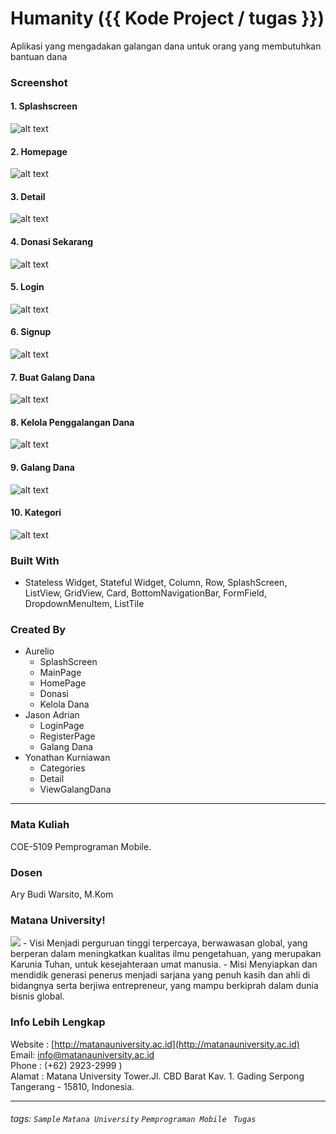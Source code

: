 # Humanity ({{ Kode Project / tugas }})
 Aplikasi yang mengadakan galangan dana untuk orang yang membutuhkan bantuan dana
### Screenshot
#### 1. Splashscreen
![alt text](https://github.com/Aurelio-Sys/Humanity/blob/master/assets/screenshots/Splashscreen.jpeg)
#### 2. Homepage
![alt text](https://github.com/Aurelio-Sys/Humanity/blob/master/assets/screenshots/Homepage.jpeg)
#### 3. Detail
![alt text](https://github.com/Aurelio-Sys/Humanity/blob/master/assets/screenshots/Detail.jpeg)
#### 4. Donasi Sekarang
![alt text](https://github.com/Aurelio-Sys/Humanity/blob/master/assets/screenshots/Donasi%20Sekarang.jpeg)
#### 5. Login
![alt text](https://github.com/Aurelio-Sys/Humanity/blob/master/assets/screenshots/Login.jpeg)
#### 6. Signup
![alt text](https://github.com/Aurelio-Sys/Humanity/blob/master/assets/screenshots/SignUp.jpeg)
#### 7. Buat Galang Dana
![alt text](https://github.com/Aurelio-Sys/Humanity/blob/master/assets/screenshots/Buat%20Galang%20Dana.jpeg)
#### 8. Kelola Penggalangan Dana
![alt text](https://github.com/Aurelio-Sys/Humanity/blob/master/assets/screenshots/Kelola%20Penggalangan%20Dana.jpeg)
#### 9. Galang Dana
![alt text](https://github.com/Aurelio-Sys/Humanity/blob/master/assets/screenshots/Galang%20Dana.jpeg)
#### 10. Kategori
![alt text](https://github.com/Aurelio-Sys/Humanity/blob/master/assets/screenshots/Kategori.jpeg)

### Built With
- Stateless Widget, Stateful Widget, Column, Row, SplashScreen, ListView, GridView, Card, BottomNavigationBar, FormField, DropdownMenuItem, ListTile

### Created By
- Aurelio
    - SplashScreen
    - MainPage
    - HomePage
    - Donasi
    - Kelola Dana
- Jason Adrian
    - LoginPage
    - RegisterPage
    - Galang Dana
- Yonathan Kurniawan
    - Categories
    - Detail
    - ViewGalangDana
---
### Mata Kuliah 
COE-5109 Pemprograman Mobile. 
### Dosen
Ary Budi Warsito, M.Kom
### Matana University!
<img src="http://matanauniversity.ac.id/website_lama/images/footer/Logo_mu_foot.png" />
- Visi 
Menjadi perguruan tinggi terpercaya, berwawasan global, yang berperan dalam meningkatkan kualitas ilmu pengetahuan, yang merupakan Karunia Tuhan, untuk kesejahteraan umat manusia.
- Misi 
Menyiapkan dan mendidik generasi penerus menjadi sarjana yang penuh kasih dan ahli di bidangnya serta berjiwa entrepreneur, yang mampu berkiprah dalam dunia bisnis global.

### Info Lebih Lengkap
Website : [http://matanauniversity.ac.id](http://matanauniversity.ac.id)  
Email: [info@matanauniversity.ac.id](mailto:info@matanauniversity.ac.id)  
Phone : (+62) 2923-2999 )  
Alamat : Matana University Tower.Jl. CBD Barat Kav. 1. Gading Serpong Tangerang - 15810, Indonesia.

---

###### tags: `Sample` `Matana University` `Pemprograman Mobile ` `Tugas` 
